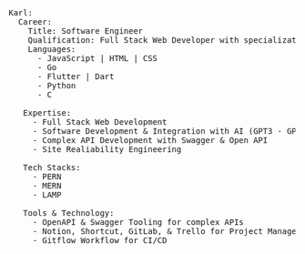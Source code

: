 
<pre><span class="pl-ent">Karl</span>:
  <span class="pl-ent">Career:</span>
    <span class="pl-ent">Title: </span><span class="pl-s">Software Engineer</span>
    <span class="pl-ent">Qualification: </span><span class="pl-s">Full Stack Web Developer with specialization in Backend Development</span>
    <span class="pl-ent">Languages:</span>
      - <span class="pl-s">JavaScript | HTML | CSS</span>
      - <span class="pl-s">Go</span>
      - <span class="pl-s">Flutter | Dart</span>
      - <span class="pl-s">Python</span>
      - <span class="pl-s">C</span>

   <span class="pl-ent">Expertise:</span>
     - <span class="pl-s">Full Stack Web Development</span>
     - <span class="pl-s">Software Development & Integration with AI (GPT3 - GPT4)</span>
     - <span class="pl-s">Complex API Development with Swagger & Open API</span>
     - <span class="pl-s">Site Realiability Engineering</span>
     
   <span class="pl-ent">Tech Stacks:</span>
     - <span class="pl-s">PERN</span>
     - <span class="pl-s">MERN</span>
     - <span class="pl-s">LAMP</span>
   
   <span class="pl-ent">Tools & Technology:</span>
     - <span class="pl-s">OpenAPI & Swagger Tooling for complex APIs</span>
     - <span class="pl-s">Notion, Shortcut, GitLab, & Trello for Project Management</span>
     - <span class="pl-s">Gitflow Workflow for CI/CD</span>
